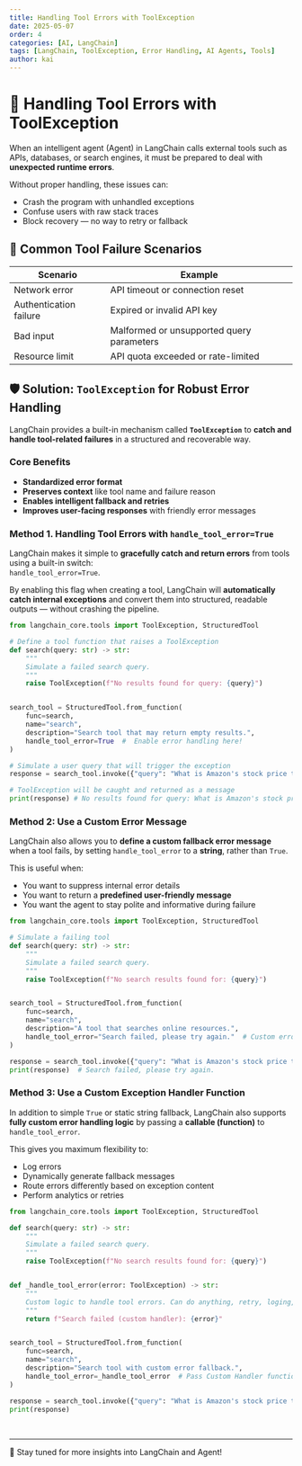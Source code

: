 ```yaml
---
title: Handling Tool Errors with ToolException
date: 2025-05-07
order: 4
categories: [AI, LangChain]
tags: [LangChain, ToolException, Error Handling, AI Agents, Tools]
author: kai
---
```


# 🚀 Handling Tool Errors with ToolException
When an intelligent agent (Agent) in LangChain calls external tools such as APIs, databases, or search engines, it must be prepared to deal with **unexpected runtime errors**.

Without proper handling, these issues can:
- Crash the program with unhandled exceptions
- Confuse users with raw stack traces
- Block recovery — no way to retry or fallback


## 📌 Common Tool Failure Scenarios

| Scenario                  | Example                                                         |
|---------------------------|-----------------------------------------------------------------|
| Network error           | API timeout or connection reset                                |
| Authentication failure | Expired or invalid API key                                      |
| Bad input               | Malformed or unsupported query parameters                       |
| Resource limit          | API quota exceeded or rate-limited                              |



## 🛡️ Solution: `ToolException` for Robust Error Handling

LangChain provides a built-in mechanism called **`ToolException`** to **catch and handle tool-related failures** in a structured and recoverable way.

### Core Benefits

- **Standardized error format**  
- **Preserves context** like tool name and failure reason  
- **Enables intelligent fallback and retries**  
- **Improves user-facing responses** with friendly error messages


### Method 1. Handling Tool Errors with `handle_tool_error=True`
LangChain makes it simple to **gracefully catch and return errors** from tools using a built-in switch:  
`handle_tool_error=True`.

By enabling this flag when creating a tool, LangChain will **automatically catch internal exceptions** and convert them into structured, readable outputs — without crashing the pipeline.

```python
from langchain_core.tools import ToolException, StructuredTool

# Define a tool function that raises a ToolException
def search(query: str) -> str:
    """
    Simulate a failed search query.
    """
    raise ToolException(f"No results found for query: {query}")


search_tool = StructuredTool.from_function(
    func=search,
    name="search",
    description="Search tool that may return empty results.",
    handle_tool_error=True  #  Enable error handling here!
)

# Simulate a user query that will trigger the exception
response = search_tool.invoke({"query": "What is Amazon's stock price today?"})

# ToolException will be caught and returned as a message
print(response) # No results found for query: What is Amazon's stock price today?
```


### Method 2: Use a Custom Error Message
LangChain also allows you to **define a custom fallback error message** when a tool fails, by setting `handle_tool_error` to a **string**, rather than `True`.

This is useful when:
- You want to suppress internal error details
- You want to return a **predefined user-friendly message**
- You want the agent to stay polite and informative during failure



```python
from langchain_core.tools import ToolException, StructuredTool

# Simulate a failing tool
def search(query: str) -> str:
    """
    Simulate a failed search query.
    """
    raise ToolException(f"No search results found for: {query}")


search_tool = StructuredTool.from_function(
    func=search,
    name="search",
    description="A tool that searches online resources.",
    handle_tool_error="Search failed, please try again."  # Custom error message will override the error message from the ToolException
)

response = search_tool.invoke({"query": "What is Amazon's stock price today?"})
print(response)  # Search failed, please try again.
```


### Method 3: Use a Custom Exception Handler Function
In addition to simple `True` or static string fallback, LangChain also supports **fully custom error handling logic** by passing a **callable (function)** to `handle_tool_error`.

This gives you maximum flexibility to:

- Log errors
- Dynamically generate fallback messages
- Route errors differently based on exception content
- Perform analytics or retries

```python
from langchain_core.tools import ToolException, StructuredTool

def search(query: str) -> str:
    """
    Simulate a failed search query.
    """
    raise ToolException(f"No search results found for: {query}")


def _handle_tool_error(error: ToolException) -> str:
    """
    Custom logic to handle tool errors. Can do anything, retry, loging, MQ message, etc
    """
    return f"Search failed (custom handler): {error}"


search_tool = StructuredTool.from_function(
    func=search,
    name="search",
    description="Search tool with custom error fallback.",
    handle_tool_error=_handle_tool_error  # Pass Custom Handler function here
)

response = search_tool.invoke({"query": "What is Amazon's stock price today?"})
print(response)
```





<br>




---

🚀 Stay tuned for more insights into LangChain and Agent!



